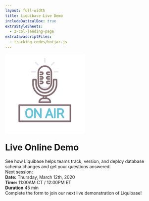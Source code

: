 ```yaml
---
layout: full-width
title: Liquibase Live Demo
includeDaticalBox: true
extraStyleSheets:
  - 2-col-landing-page
extraJavascriptFiles:
  - tracking-codes/hotjar.js
---
```


<div class="landing-page">
  <div class="landing-page__main-content span-12">
    <div class="landing-page__main-content__title">
      <div class="landing-page__main-content__title__icon">
        <img src="images/demo/on-air.png" alt="live broadcast on air icon">
      </div>
      <h1 style="margin-top: 24px">Live Online Demo</h1>
    </div>
    <div class="landing-page__main-content__text">
      See how Liquibase helps teams track, version, and deploy database schema changes and get your questions answered.
    </div>
    <div class="landing-page__main-content__text landing-page__main-content__info">
      Next session:
      <div class="landing-page__main-content__info__item">
        <strong>Date:</strong>
        <span>Thursday, March 12th, 2020</span>
      </div>
      <div class="landing-page__main-content__info__item">
        <strong>Time:</strong>
        <span>11:00AM CT / 12:00PM ET</span>
      </div>
      <div class="landing-page__main-content__info__item">
        <strong>Duration</strong>
        <span>45 min</span>
      </div>
    </div>
    <div class="landing-page__main-content__text">
      Complete the form to join our next live demonstration of Liquibase!
    </div>
  </div>
  <div class="landing-page__cta-block span-10 push-2">
    <script src="//app-ab14.marketo.com/js/forms2/js/forms2.min.js"></script>
    <form id="mktoForm_3623"></form>
    <script>MktoForms2.loadForm("//app-ab14.marketo.com", "522-INH-443", 3623);</script>
    <script async src="https://marketo.clearbit.com/assets/v1/marketo/forms.js"
      data-clearbit-publishable-key="pk_a7c07aac0af9ac5ec657ff5f9ab23f4a"></script>
    <style>
      form#mktoForm_3623 {
        width: 100% !important;
        background: none !important;
        padding: 0 !important;
      }

      form#mktoForm_3623 input.mktoField:not([type=checkbox]) {
        width: 100% !important;
      }

      .mktoFormCol {
        width: 100% !important;
      }

      .mktoFieldWrap {
        width: 100% !important;
      }

      .mktoLogicalField {
        width: 100% !important;
      }

      .mktoForm .mktoOffset {
        height: 0;
      }
    </style>
  </div>
</div>